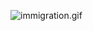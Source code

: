 
![immigration.gif](https://github.com/jakesmileydev/cra-immigration/blob/main/public/moviesearchapp.gif?raw=true)
